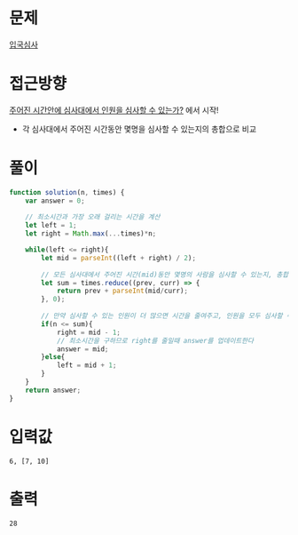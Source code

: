# 문제
[입국심사](https://programmers.co.kr/learn/courses/30/lessons/43238)

# 접근방향
<u>주어진 시간안에 심사대에서 인원을 심사할 수 있는가?</u> 에서 시작!
- 각 심사대에서 주어진 시간동안 몇명을 심사할 수 있는지의 총합으로 비교

# 풀이
```js
function solution(n, times) {
    var answer = 0;
    
    // 최소시간과 가장 오래 걸리는 시간을 계산
    let left = 1;
    let right = Math.max(...times)*n;

    while(left <= right){
        let mid = parseInt((left + right) / 2);
    
        // 모든 심사대에서 주어진 시간(mid)동안 몇명의 사람을 심사할 수 있는지, 총합을 게산
        let sum = times.reduce((prev, curr) => {
            return prev + parseInt(mid/curr);
        }, 0);
        
        // 만약 심사할 수 있는 인원이 더 많으면 시간을 줄여주고, 인원을 모두 심사할 수 없으면 시간을 늘려준다
        if(n <= sum){
            right = mid - 1;
            // 최소시간을 구하므로 right를 줄일때 answer를 업데이트한다
            answer = mid;
        }else{
            left = mid + 1;
        }
    }
    return answer;
}
```

# 입력값
```
6, [7, 10]
```

# 출력
```
28
```